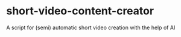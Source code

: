 # short-video-content-creator
A script for (semi) automatic short video creation with the help of AI
